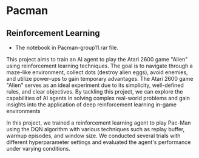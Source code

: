 # Pacman
## Reinforcement Learning
- The notebook in Pacman-group11.rar file.

This project aims to train an AI agent to play the Atari 2600 game "Alien" using reinforcement learning 
techniques. The goal is to navigate through a maze-like environment, collect dots (destroy alien eggs), 
avoid enemies, and utilize power-ups to gain temporary advantages. The Atari 2600 game "Alien" 
serves as an ideal experiment due to its simplicity, well-defined rules, and clear objectives. By tackling 
this project, we can explore the capabilities of AI agents in solving complex real-world problems and 
gain insights into the application of deep reinforcement learning in-game environments

In this project, we trained a reinforcement learning agent to play Pac-Man using the DQN 
algorithm with various techniques such as replay buffer, warmup episodes, and window size. 
We conducted several trials with different hyperparameter settings and evaluated the agent's 
performance under varying conditions.


